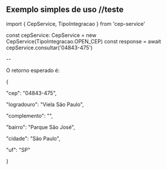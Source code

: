 Exemplo simples de uso
//teste
--

import { CepService, TipoIntegracao } from 'cep-service'

const cepService: CepService = new CepService(TipoIntegracao.OPEN_CEP) const response = await cepService.consultar('04843-475')

--

O retorno esperado é:

{

"cep": "04843-475",

"logradouro": "Viela São Paulo",

"complemento": "",

"bairro": "Parque São José",

"cidade": "São Paulo",

"uf": "SP"

}

